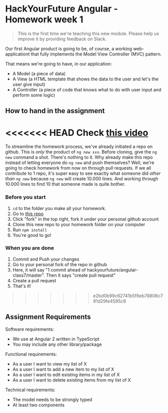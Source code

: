 # HackYourFuture Angular - Homework week 1

> This is the first time we're teaching this new module. Please help us improve it by providing feedback on Slack.

Our first Angular product is going to be, of course, a working web-applicationt that fully implements the Model View Controller (MVC) pattern.

That means we're going to have, in our application:
 - A Model (a piece of data)
 - A View (a HTML template that shows the data to the user and let's the user give input)
 - A Controller (a piece of code that knows what to do with user input and perform some logic)

## How to hand in the assignment
<<<<<<< HEAD
Check [this video](https://youtu.be/-o0yomUVVpU)
=======
To streamline the homework process, we've already initiated a repo on github. This is *only* the product of `ng new xxx`. Before cloning, give the `ng new` command a shot. There's nothing to it. Why already make this repo instead of letting everyone do `ng new` and push themselves? Well, we're going to check homework from now on through pull requests. If we all contribute to 1 repo, it's super easy to see exactly what someone did _other than `ng new`_ because `ng new` will create 10.000 lines. And working through 10.000 lines to find 10 that someone made is quite bother.

### Before you start
1) `cd` to the folder you make all your homework.
2) Go to [this repo](https://github.com/HackYourFuture/angular-class7)
3) Click "fork" in the top right, fork it under your personal github account
4) Clone this new repo to your homework folder on your computer
5) Run `npm install`
6) You're good to go!

### When you are done
1) Commit and Push your changes
2) Go to your personal fork of the repo in github
3) Here, it will say "1 commit ahead of hackyourfuture/angular-class7/master". Then it says "create pull request"
4) Create a pull request
5) That's it!
>>>>>>> e2bd0b99c62741b5f6eb78806c791d29fe4595c8

## Assignment Requirements
Software requirements:
- We use at Angular 2 written in TypeScript
- You may include any other library/package

Functional requirements:
- As a user I want to view my list of X
- As a user I want to add a new item to my list of X
- As a user I want to edit existing items in my list of X
- As a user I want to delete existing items from my list of X

Technical requirements:
- The model needs to be strongly typed
- At least two components
